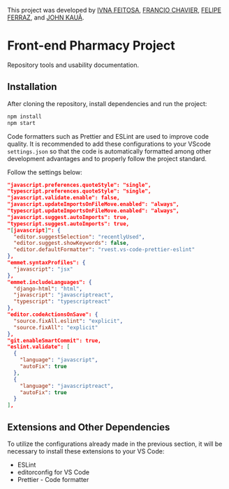 This project was developed by [IVNA FEITOSA](https://github.com/IvnaFeitosa), [FRANCIO CHAVIER](https://github.com/FrancioXavier), [FELIPE FERRAZ](https://github.com/FelipeFerraz4), and [JOHN KAUÃ](https://github.com/JohnKaua).
# Front-end Pharmacy Project

Repository tools and usability documentation.

## Installation
After cloning the repository, install dependencies and run the project:
```bash
npm install
npm start
```
Code formatters such as Prettier and ESLint are used to improve code quality. It is recommended to add these configurations to your VScode `settings.json` so that the code is automatically formatted among other development advantages and to properly follow the project standard.

Follow the settings below:
```json
"javascript.preferences.quoteStyle": "single",
"typescript.preferences.quoteStyle": "single",
"javascript.validate.enable": false,
"javascript.updateImportsOnFileMove.enabled": "always",
"typescript.updateImportsOnFileMove.enabled": "always",
"javascript.suggest.autoImports": true,
"typescript.suggest.autoImports": true,
"[javascript]": {
  "editor.suggestSelection": "recentlyUsed",
  "editor.suggest.showKeywords": false,
  "editor.defaultFormatter": "rvest.vs-code-prettier-eslint"
},
"emmet.syntaxProfiles": {
  "javascript": "jsx"
},
"emmet.includeLanguages": {
  "django-html": "html",
  "javascript": "javascriptreact",
  "typescript": "typescriptreact"
},
"editor.codeActionsOnSave": {
  "source.fixAll.eslint": "explicit",
  "source.fixAll": "explicit"
},
"git.enableSmartCommit": true,
"eslint.validate": [
  {
    "language": "javascript",
    "autoFix": true
  },
  {
    "language": "javascriptreact",
    "autoFix": true
  }
],
```

## Extensions and Other Dependencies
To utilize the configurations already made in the previous section, it will be necessary to install these extensions to your VS Code:

* ESLint
* editorconfig for VS Code
* Prettier - Code formatter
